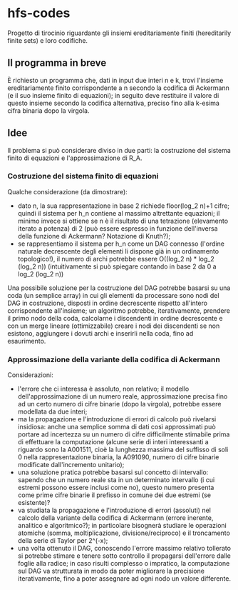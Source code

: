# hfs-codes
Progetto di tirocinio riguardante gli insiemi ereditariamente finiti (hereditarily finite sets) e loro codifiche.

## Il programma in breve
È richiesto un programma che, dati in input due interi n e k, trovi l'insieme ereditariamente finito corrispondente a n secondo la codifica di Ackermann (e il suo insieme finito di equazioni); in seguito deve restituire il valore di questo insieme secondo la codifica alternativa, preciso fino alla k-esima cifra binaria dopo la virgola.

## Idee
Il problema si può considerare diviso in due parti: la costruzione del sistema finito di equazioni e l'approssimazione di R\_A.
### Costruzione del sistema finito di equazioni
Qualche considerazione (da dimostrare):
 - dato n, la sua rappresentazione in base 2 richiede floor(log\_2 n)+1 cifre; quindi il sistema per h\_n contiene al massimo altrettante equazioni; il minimo invece si ottiene se n è il risultato di una tetrazione (elevamento iterato a potenza) di 2 (può essere espresso in funzione dell'inversa della funzione di Ackermann? Notazione di Knuth?);
 - se rappresentiamo il sistema per h\_n come un DAG connesso (l'ordine naturale decrescente degli elementi li dispone già in un ordinamento topologico!), il numero di archi potrebbe essere O((log\_2 n) * log\_2 (log\_2 n)) (intuitivamente si può spiegare contando in base 2 da 0 a log\_2 (log\_2 n))

Una possibile soluzione per la costruzione del DAG potrebbe basarsi su una coda (un semplice array) in cui gli elementi da processare sono nodi del DAG in costruzione, disposti in ordine decrescente rispetto all'intero corrispondente all'insieme; un algoritmo potrebbe, iterativamente, prendere il primo nodo della coda, calcolarne i discendenti in ordine decrescente e con un merge lineare (ottimizzabile) creare i nodi dei discendenti se non esistono, aggiungere i dovuti archi e inserirli nella coda, fino ad esaurimento.

### Approssimazione della variante della codifica di Ackermann
Considerazioni:
 - l'errore che ci interessa è assoluto, non relativo; il modello dell'approssimazione di un numero reale, approssimazione precisa fino ad un certo numero di cifre binarie (dopo la virgola), potrebbe essere modellata da due interi;
 - ma la propagazione e l'introduzione di errori di calcolo può rivelarsi insidiosa: anche una semplice somma di dati così approssimati può portare ad incertezza su un numero di cifre difficilmente stimabile prima di effettuare la computazione (alcune serie di interi interessanti a riguardo sono la A001511, cioè la lunghezza massima del suffisso di soli 0 nella rappresentazione binaria, la A091090, numero di cifre binarie modificate dall'incremento unitario);
 - una soluzione pratica potrebbe basarsi sul concetto di intervallo: sapendo che un numero reale sta in un determinato intervallo (i cui estremi possono essere inclusi come no), questo numero presenta come prime cifre binarie il prefisso in comune dei due estremi (se esistente)?
 - va studiata la propagazione e l'introduzione di errori (assoluti) nel calcolo della variante della codifica di Ackermann (errore inerente, analitico e algoritmico?); in particolare bisognerà studiare le operazioni atomiche (somma, moltiplicazione, divisione/reciproco) e il troncamento della serie di Taylor per 2^(-x);
 - una volta ottenuto il DAG, conoscendo l'errore massimo relativo tollerato si potrebbe stimare e tenere sotto controllo il propagarsi dell'errore dalle foglie alla radice; in caso risulti complesso o impratico, la computazione sul DAG va strutturata in modo da poter migliorare la precisione iterativamente, fino a poter assegnare ad ogni nodo un valore differente.

